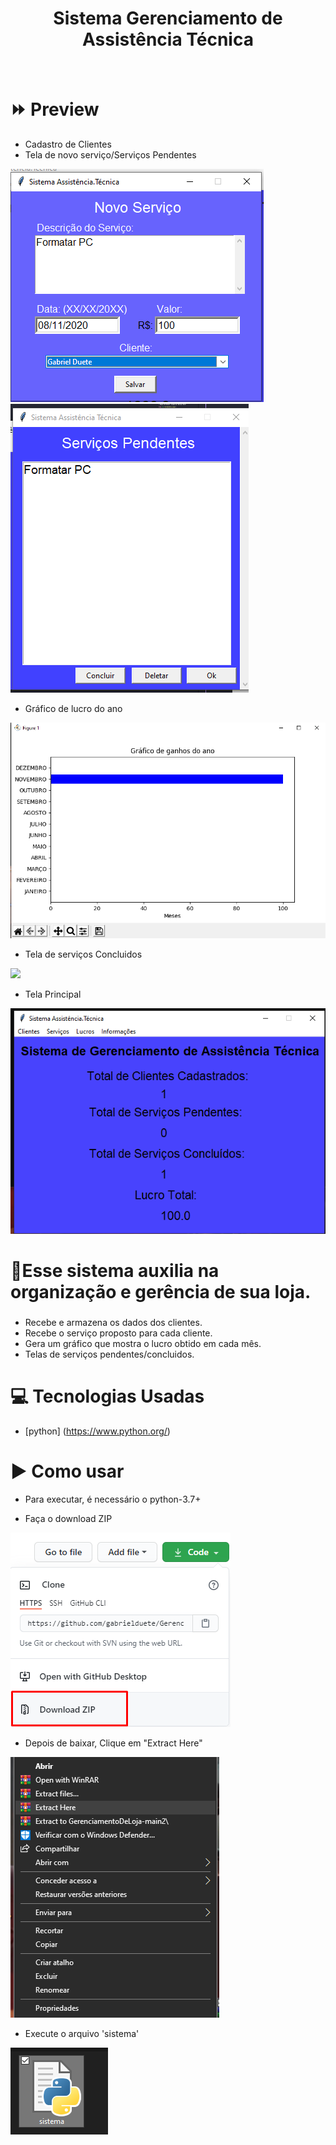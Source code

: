 <h1 align ='center'> Sistema Gerenciamento de Assistência Técnica</h1>
<br>

# ⏩ Preview
- Cadastro de Clientes
- Tela de novo serviço/Serviços Pendentes
<img src='NewService.png'>
<img src='servicosPen.png'>

- Gráfico de lucro do ano
<img src='grafico.png'>

- Tela de serviços Concluidos
<img src='serviçosConcluidos.jpg'>

- Tela Principal
<img src='screen.png'>



# 📝Esse sistema auxilia na organização e gerência de sua loja.<h3>

- Recebe e armazena os dados dos clientes.
- Recebe o serviço proposto para cada cliente.
- Gera um gráfico que mostra o lucro obtido em cada mês.
- Telas de serviços pendentes/concluidos.

# 💻 Tecnologias Usadas

- [python] (https://www.python.org/)

# ▶ Como usar

- Para executar, é necessário o python-3.7+

- Faça o download ZIP

<img src='Screenshot_1.png'>

- Depois de baixar, Clique em "Extract Here"

<img src='Screenshot_2.png'>

- Execute o arquivo 'sistema'

<img src='Screenshot_3.png'>
